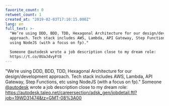 ```yaml
---
favorite_count: 0
retweet_count: 1
created_at: "2019-02-03T17:10:15.000Z"
lang: en
full_text: >-
  "We’re using DDD, BDD, TDD, Hexagonal Architecture for our design/development
  approach. Tech stack includes AWS, Lambda, API Gateway, Step Functions, etc
  using NodeJS (with a focus on fp)."

  Someone @autodesk wrote a job description close to my dream role:
  https://t.co/8UaJdvyFt8
---
```


"We’re using DDD, BDD, TDD, Hexagonal Architecture for our design/development
approach. Tech stack includes AWS, Lambda, API Gateway, Step Functions, etc
using NodeJS (with a focus on fp)." Someone
[@autodesk](https://twitter.com/autodesk) wrote a job description close to my
dream role:
<https://autodesk.taleo.net/careersection/adsk_gen/jobdetail.ftl?job=19WD31474&tz=GMT-08%3A00>
